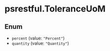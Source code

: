 # psrestful.ToleranceUoM

## Enum

* `percent` (value: `"Percent"`)
* `quantity` (value: `"Quantity"`)

